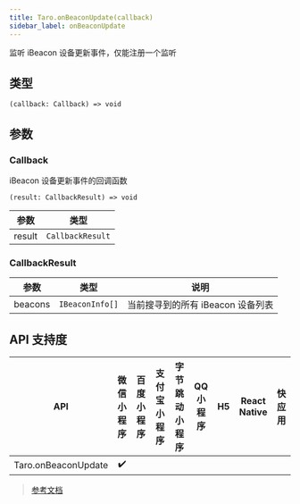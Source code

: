 ```yaml
---
title: Taro.onBeaconUpdate(callback)
sidebar_label: onBeaconUpdate
---
```


监听 iBeacon 设备更新事件，仅能注册一个监听

## 类型

```tsx
(callback: Callback) => void
```

## 参数

### Callback

iBeacon 设备更新事件的回调函数

```tsx
(result: CallbackResult) => void
```

| 参数 | 类型 |
| --- | --- |
| result | `CallbackResult` |

### CallbackResult

| 参数 | 类型 | 说明 |
| --- | --- | --- |
| beacons | `IBeaconInfo[]` | 当前搜寻到的所有 iBeacon 设备列表 |

## API 支持度

| API | 微信小程序 | 百度小程序 | 支付宝小程序 | 字节跳动小程序 | QQ 小程序 | H5 | React Native | 快应用 |
| :---: | :---: | :---: | :---: | :---: | :---: | :---: | :---: | :---: |
| Taro.onBeaconUpdate | ✔️ |  |  |  |  |  |  |  |

> [参考文档](https://developers.weixin.qq.com/miniprogram/dev/api/device/ibeacon/wx.onBeaconUpdate.html)
